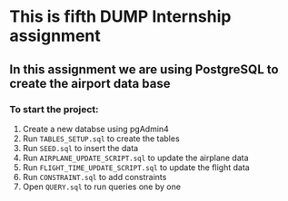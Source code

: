 # This is fifth DUMP Internship assignment

## In this assignment we are using PostgreSQL to create the airport data base

### To start the project:

1. Create a new databse using pgAdmin4
2. Run `TABLES_SETUP.sql` to create the tables
3. Run `SEED.sql` to insert the data
4. Run `AIRPLANE_UPDATE_SCRIPT.sql` to update the airplane data
5. Run `FLIGHT_TIME_UPDATE_SCRIPT.sql` to update the flight data
6. Run `CONSTRAINT.sql` to add constraints
7. Open `QUERY.sql` to run queries one by one
